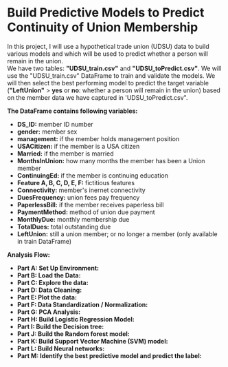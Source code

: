 # Build Predictive Models to Predict Continuity of Union Membership
 In this project, I will use a hypothetical trade union (UDSU) data to build various models and which will be used to predict whether a person will remain in the union.       
We have two tables: **"UDSU_train.csv"** and **"UDSU_toPredict.csv"**. We will use the "UDSU_train.csv" DataFrame to train and validate the models. We will then select the best performing model to predict the target variable (**"LeftUnion"** > **yes** or **no**: whether a person will remain in the union) based on the member data we have captured in 'UDSU_toPredict.csv".   

**The DataFrame contains following variables:**    
- **DS_ID:** member ID number  
- **gender:** member sex  
- **management:** if the member holds management position  
- **USACitizen:** if the member is a USA citizen  
- **Married:** if the member is married  
- **MonthsInUnion:** how many months the member has been a Union member  
- **ContinuingEd:** if the member is continuing education  
- **Feature A, B, C, D, E, F:** fictitious features  
- **Connectivity:** member's inernet connectivity  
- **DuesFrequency:** union fees pay frequency  
- **PaperlessBill:** if the member receives paperless bill  
- **PaymentMethod:** method of union due payment  
- **MonthlyDue:** monthly membership due   
- **TotalDues:** total outstanding due  
- **LeftUnion:** still a union member; or no longer a member (only available in train DataFrame)    

**Analysis Flow:**
- **Part A: Set Up Environment:**
- **Part B: Load the Data:**  
- **Part C: Explore the data:**  
- **Part D: Data Cleaning:**  
- **Part E: Plot the data:**  
- **Part F: Data Standardization / Normalization:**  
- **Part G: PCA Analysis:**  
- **Part H: Build Logistic Regression Model:**  
- **Part I: Build the Decision tree:**  
- **Part J: Build the Random forest model:**  
- **Part K: Build Support Vector Machine (SVM) model:**  
- **Part L: Build Neural networks:**  
- **Part M: Identify the best predictive model and predict the label:**
